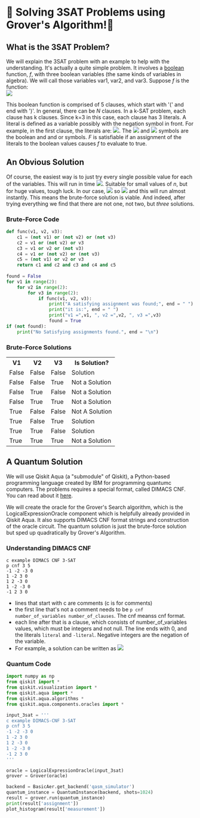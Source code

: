🦈 Solving 3SAT Problems using Grover's Algorithm!🦈
=====================================================
## What is the 3SAT Problem?
We will explain the 3SAT problem with an example to help with the understanding.
It's actually a quite simple problem.
It involves a [boolean](https://en.wikipedia.org/wiki/Boolean) function, *f*, with three boolean variables (the same kinds of variables in algebra).
We will call those variables var1, var2, and var3.
Suppose *f* is the function:  
<img src="https://render.githubusercontent.com/render/math?math=\color{white}f(v1, v2, v3)=(\neg v1 \lor \neg v2 \lor \neg v3) \land (v1 \lor v2 \lor v3) \land (\neg v1 \lor v2 \lor v3) \land (v1 \lor \neg v2 \lor v3) \land (v1 \lor v2 \lor \neg v3)" >
  
This boolean function is comprised of 5 clauses, which start with '(' and end with ')'.
In general, there can be *N* clauses.
In a k-SAT problem, each clause has k clauses.
Since k=3 in this case, each clause has 3 literals.
A literal is defined as a variable possibly with the negation symbol in front.
For example, in the first clause, the literals are:
<img src="https://render.githubusercontent.com/render/math?math=\color{white}(\neg v1, \neg v2, \neg v3)">.
The <img src="https://render.githubusercontent.com/render/math?math=\color{white}\land"> and
<img src="https://render.githubusercontent.com/render/math?math=\color{white}\lor"> symbols are the boolean and and or symbols.
*F* is satisfiable if an assignment of the literals to the boolean values causes *f* to evaluate to true.

## An Obvious Solution
Of course, the easiest way is to just try every single possible value for each of the variables.
This will run in time <img src="https://render.githubusercontent.com/render/math?math=\color{white}2^n">.
Suitable for small values of *n*, but for huge values, tough luck.
In our case,
<img src="https://render.githubusercontent.com/render/math?math=\color{white}n=3">
so
<img src="https://render.githubusercontent.com/render/math?math=\color{white}2^n=8">
and this will run almost instantly.
This means the brute-force solution is viable.
And indeed, after trying everything we find that there are not one, not two, but *three* solutions.
  
### Brute-Force Code
```python
def func(v1, v2, v3):
    c1 = (not v1) or (not v2) or (not v3)
    c2 = v1 or (not v2) or v3
    c3 = v1 or v2 or (not v3)
    c4 = v1 or (not v2) or (not v3)
    c5 = (not v1) or v2 or v3
    return c1 and c2 and c3 and c4 and c5
    
found = False
for v1 in range(2):
    for v2 in range(2):
        for v3 in range(2):
            if func(v1, v2, v3):
                print("A satisfying assignment was found;", end = " ")
                print("it is:", end = " ")
                print("v1 =",v1, ", v2 =",v2, ", v3 =",v3)
                found = True
if (not found):
    print("No Satisfying assignments found.", end = "\n")
```
### Brute-Force Solutions
<table align="center">
  <tr>
    <th>V1</th>
    <th>V2</th>
    <th>V3</th>
    <th>Is Solution?</th>
  </tr>
  <tr>
    <td>False</td>
    <td>False</td>
    <td>False</td>
    <td>Solution</td>
  </tr>
  <tr>
    <td>False</td>
    <td>False</td>
    <td>True</td>
    <td>Not a Solution</td>
  </tr>
  <tr>
    <td>False</td>
    <td>True</td>
    <td>False</td>
    <td>Not a Solution</td>
  </tr>
  <tr>
    <td>False</td>
    <td>True</td>
    <td>True</td>
    <td>Not a Solution</td>
  </tr>
  <tr>
    <td>True</td>
    <td>False</td>
    <td>False</td>
    <td>Not A Solution</td>
  </tr>
  <tr>
    <td>True</td>
    <td>False</td>
    <td>True</td>
    <td>Solution</td>
  </tr>
  <tr>
    <td>True</td>
    <td>True</td>
    <td>False</td>
    <td>Solution</td>
  </tr>
  <tr>
    <td>True</td>
    <td>True</td>
    <td>True</td>
    <td>Not a Solution</td>
  </tr>
</table>
  
## A Quantum Solution
We will use Qiskit Aqua (a "submodule" of Qiskit), a Python-based programming language created by IBM for programming quantumc computers.
The problems requires a special format, called DIMACS CNF.
You can read about it [here](http://www.satcompetition.org/2009/format-benchmarks2009.html).
  
We will create the oracle for the Grover's Search algorithm, which is the LogicalExpressionOracle component which is helpfully already provided in Qiskit Aqua. It also supports DIMACS CNF format strings and construction of the oracle circuit.
The quantum solution is just the brute-force solution but sped up quadratically by Grover's Algorithm.
  
### Understanding DIMACS CNF
```
c example DIMACS CNF 3-SAT
p cnf 3 5
-1 -2 -3 0
1 -2 3 0
1 2 -3 0
1 -2 -3 0
-1 2 3 0
```
- lines that start with c are comments (c is for comments)
- the first line that's not a comment needs to be ```p cnf number_of_variables number_of_clauses```. The cnf meanss cnf format.
- each line after that is a clause, which consists of number_of_variables values, which must be integers and not null. The line ends with 0, and the literals ```literal``` and ```-literal```. Negative integers are the negation of the variable.
- For example, a solution can be written as <img src="https://render.githubusercontent.com/render/math?math=\color{white}(\neg v1 \lor \neg v2 \lor \neg v3)">
  
### Quantum Code
```python
import numpy as np
from qiskit import *
from qiskit.visualization import *
from qiskit.aqua import *
from qiskit.aqua.algorithms *
from qiskit.aqua.components.oracles import *

input_3sat = '''
c example DIMACS-CNF 3-SAT
p cnf 3 5
-1 -2 -3 0
1 -2 3 0
1 2 -3 0
1 -2 -3 0
-1 2 3 0
'''

oracle = LogicalExpressionOracle(input_3sat)
grover = Grover(oracle)

backend = BasicAer.get_backend('qasm_simulator')
quantum_instance = QuantumInstance(backend, shots=1024)
result = grover.run(quantum_instance)
print(result['assignment'])
plot_histogram(result['measurement'])
```
